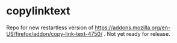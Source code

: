 copylinktext
============

Repo for new restartless version of https://addons.mozilla.org/en-US/firefox/addon/copy-link-text-4750/ . Not yet ready for release.
